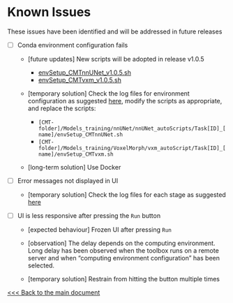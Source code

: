 # Known Issues

These issues have been identified and will be addressed in future releases

- [ ] Conda environment configuration fails

  - [future updates] New scripts will be adopted in release v1.0.5
    - [envSetup_CMTnnUNet_v1.0.5.sh](https://github.com/YongchengYAO/CartiMorph-Toolbox/blob/main/Scripts/envSetup/envSetup_CMTnnUNet_v1.0.5.sh)
    - [envSetup_CMTvxm_v1.0.5.sh](https://github.com/YongchengYAO/CartiMorph-Toolbox/blob/main/Scripts/envSetup/envSetup_CMTvxm_v1.0.5.sh)

  - [temporary solution] Check the log files for environment configuration as suggested [here](https://github.com/YongchengYAO/CartiMorph-Toolbox/blob/main/Documents/debug.md), modify the scripts as appropriate, and replace the scripts:
    - `[CMT-folder]/Models_training/nnUNet/nnUNet_autoScripts/Task[ID]_[name]/envSetup_CMTnnUNet.sh `
    - `[CMT-folder]/Models_training/VoxelMorph/vxm_autoScript/Task[ID]_[name]/envSetup_CMTvxm.sh`
  - [long-term solution] Use Docker

- [ ] Error messages not displayed in UI

  - [temporary solution] Check the log files for each stage as suggested [here](https://github.com/YongchengYAO/CartiMorph-Toolbox/blob/main/Documents/debug.md)

- [ ] UI is less responsive after pressing the `Run` button

  - [expected behaviour] Frozen UI after pressing `Run`

  - [observation] The delay depends on the computing environment. Long delay has been observed when the toolbox runs on a remote server and when “computing environment configuration” has been selected.

  - [temporary solution] Restrain from hitting the button multiple times

    

[<<< Back to the main document](https://github.com/YongchengYAO/CartiMorph-Toolbox)
